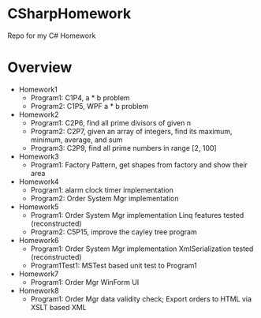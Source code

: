 # CSharpHomework
Repo for my C# Homework

# Overview
* Homework1
	* Program1: C1P4, a * b problem
	* Program2: C1P5, WPF a * b problem
* Homework2
	* Program1: C2P6, find all prime divisors of given n
	* Program2: C2P7, given an array of integers, find its maximum, minimum, average, and sum
	* Program3: C2P9, find all prime numbers in range [2, 100]
* Homework3
	* Program1: Factory Pattern, get shapes from factory and show their area
* Homework4
	* Program1: alarm clock timer implementation
	* Program2: Order System Mgr implementation
* Homework5
	* Program1: Order System Mgr implementation Linq features tested (reconstructed)
	* Program2: C5P15, improve the cayley tree program
* Homework6
	* Program1: Order System Mgr implementation XmlSerialization tested (reconstructed)
	* Program1Test1: MSTest based unit test to Program1
* Homework7
	* Program1: Order Mgr WinForm UI 
* Homework8
	* Program1: Order Mgr data validity check; Export orders to HTML via XSLT based XML
